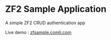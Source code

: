 ZF2 Sample Application
========

A simple ZF2 CRUD authentication app

Live demo : <a target="blank" href="http://zfsample.comli.com">zfsample.comli.com</a>
